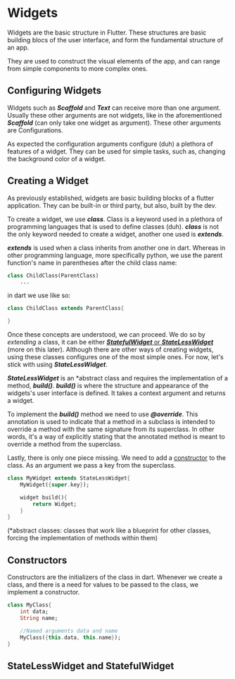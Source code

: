 # Widgets

Widgets are the basic structure in Flutter. These structures are basic building blocs of the user interface, and form the fundamental structure of an app.

They are used to construct the visual elements of the app, and can range from simple components to more complex ones.

## Configuring Widgets

Widgets such as ***Scaffold*** and ***Text*** can receive more than one argument. Usually these other arguments are not widgets, like in the aforementioned ***Scaffold*** (can only take one widget as argument). These other arguments are Configurations.

As expected the configuration arguments configure (duh) a plethora of features of a widget. They can be used for simple tasks, such as, changing the background color of a widget.

## Creating a Widget

As previously established, widgets are basic building blocks of a flutter application. They can be built-in or third party, but also, built by the dev.

To create a widget, we use ***class***. Class is a keyword used in a plethora of programming languages that is used to define classes (duh). ***class*** is not the only keyword needed to create a widget, another one used is ***extends***.

***extends*** is used when a class inherits from another one in dart. Whereas in other programming language, more specifically python, we use the parent function's name in parentheses after the child class name:

~~~python
class ChildClass(ParentClass)
    ...
~~~

in dart we use like so:

~~~dart
class ChildClass extends ParentClass{

}
~~~

Once these concepts are understood, we can proceed. We do so by *extending* a class, it can be either [***StatefulWidget*** or ***StateLessWidget***](#statelesswidget-and-Statefulwidget) (more on this later). Although there are other ways of creating widgets, using these classes configures one of the most simple ones. For now, let's stick with using ***StateLessWidget***.

***StateLessWidget*** is an \*abstract class and requires the implementation of a method, ***build()***. ***build()*** is where the structure and appearance of the widgets's user interface is defined. It takes a context argument and returns a widget. 

To implement the ***build()*** method we need to use ***@override***. This annotation is used to indicate that a method in a subclass is intended to override a method with the same signature from its superclass. In other words, it's a way of explicitly stating that the annotated method is meant to override a method from the superclass.

Lastly, there is only one piece missing. We need to add a [constructor](#constructors) to the class. As an argument we pass a key from the superclass.

~~~dart
class MyWidget extends StateLessWidget{
    MyWidget({super.key});

    widget build(){
        return Widget;
    }
}
~~~

(*abstract classes: classes that work like a blueprint for other classes, forcing the implementation of methods within them)

## Constructors

Constructors are the initializers of the class in dart. Whenever we create a class, and there is a need for values to be passed to the class, we implement a constructor.

~~~dart
class MyClass{
    int data;
    String name;

    //Named arguments data and name
    MyClass({this.data, this.name});
}
~~~

## StateLessWidget and StatefulWidget

